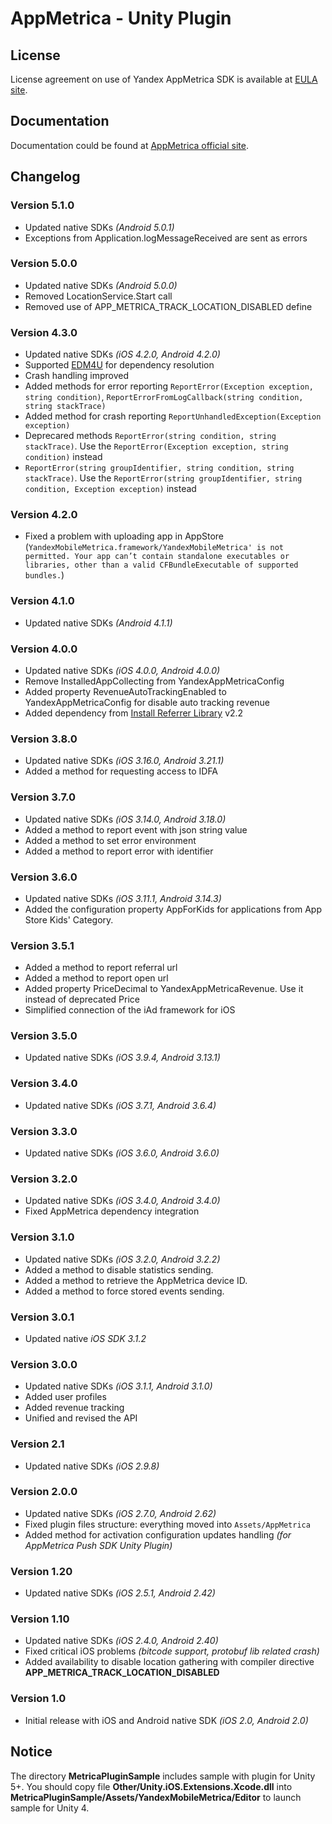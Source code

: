 # AppMetrica - Unity Plugin

## License
License agreement on use of Yandex AppMetrica SDK is available at [EULA site][LICENSE].

## Documentation
Documentation could be found at [AppMetrica official site][DOCUMENTATION].

## Changelog

### Version 5.1.0

* Updated native SDKs *(Android 5.0.1)*
* Exceptions from Application.logMessageReceived are sent as errors

### Version 5.0.0

* Updated native SDKs *(Android 5.0.0)*
* Removed LocationService.Start call
* Removed use of APP_METRICA_TRACK_LOCATION_DISABLED define

### Version 4.3.0

* Updated native SDKs *(iOS 4.2.0, Android 4.2.0)*
* Supported [EDM4U](https://github.com/googlesamples/unity-jar-resolver) for dependency resolution
* Crash handling improved
* Added methods for error reporting `ReportError(Exception exception, string condition)`, `ReportErrorFromLogCallback(string condition, string stackTrace)`
* Added method for crash reporting `ReportUnhandledException(Exception exception)`
* Deprecared methods `ReportError(string condition, string stackTrace)`. Use the `ReportError(Exception exception, string condition)` instead
* `ReportError(string groupIdentifier, string condition, string stackTrace)`. Use the `ReportError(string groupIdentifier, string condition, Exception exception)` instead

### Version 4.2.0

* Fixed a problem with uploading app in AppStore (`YandexMobileMetrica.framework/YandexMobileMetrica' is not permitted. Your app can’t contain standalone executables or libraries, other than a valid CFBundleExecutable of supported bundles.`)

### Version 4.1.0

* Updated native SDKs *(Android 4.1.1)*

### Version 4.0.0

* Updated native SDKs *(iOS 4.0.0, Android 4.0.0)*
* Remove InstalledAppCollecting from YandexAppMetricaConfig
* Added property RevenueAutoTrackingEnabled to YandexAppMetricaConfig for disable auto tracking revenue
* Added dependency from [Install Referrer Library](https://developer.android.com/google/play/installreferrer/library) v2.2

### Version 3.8.0

* Updated native SDKs *(iOS 3.16.0, Android 3.21.1)*
* Added a method for requesting access to IDFA

### Version 3.7.0

* Updated native SDKs *(iOS 3.14.0, Android 3.18.0)*
* Added a method to report event with json string value
* Added a method to set error environment
* Added a method to report error with identifier

### Version 3.6.0

* Updated native SDKs *(iOS 3.11.1, Android 3.14.3)*
* Added the configuration property AppForKids for applications from App Store Kids' Category.

### Version 3.5.1

* Added a method to report referral url
* Added a method to report open url
* Added property PriceDecimal to YandexAppMetricaRevenue. Use it instead of deprecated Price
* Simplified connection of the iAd framework for iOS

### Version 3.5.0

* Updated native SDKs *(iOS 3.9.4, Android 3.13.1)*

### Version 3.4.0

* Updated native SDKs *(iOS 3.7.1, Android 3.6.4)*

### Version 3.3.0

* Updated native SDKs *(iOS 3.6.0, Android 3.6.0)*

### Version 3.2.0

* Updated native SDKs *(iOS 3.4.0, Android 3.4.0)*
* Fixed AppMetrica dependency integration

### Version 3.1.0

* Updated native SDKs *(iOS 3.2.0, Android 3.2.2)*
* Added a method to disable statistics sending.
* Added a method to retrieve the AppMetrica device ID.
* Added a method to force stored events sending.

### Version 3.0.1

* Updated native *iOS SDK 3.1.2*

### Version 3.0.0

* Updated native SDKs *(iOS 3.1.1, Android 3.1.0)*
* Added user profiles
* Added revenue tracking
* Unified and revised the API

### Version 2.1

* Updated native SDKs *(iOS 2.9.8)*

### Version 2.0.0

* Updated native SDKs *(iOS 2.7.0, Android 2.62)*
* Fixed plugin files structure: everything moved into `Assets/AppMetrica`
* Added method for activation configuration updates handling *(for AppMetrica Push SDK Unity Plugin)*

### Version 1.20

* Updated native SDKs *(iOS 2.5.1, Android 2.42)*

### Version 1.10

* Updated native SDKs *(iOS 2.4.0, Android 2.40)*
* Fixed critical iOS problems *(bitcode support, protobuf lib related crash)*
* Added availability to disable location gathering with compiler directive **APP_METRICA_TRACK_LOCATION_DISABLED**

### Version 1.0

* Initial release with iOS and Android native SDK *(iOS 2.0, Android 2.0)*

## Notice

The directory **MetricaPluginSample** includes sample with plugin for Unity 5+. You should copy file  **Other/Unity.iOS.Extensions.Xcode.dll** into **MetricaPluginSample/Assets/YandexMobileMetrica/Editor** to launch sample for Unity 4.

[LICENSE]: https://yandex.com/legal/appmetrica_sdk_agreement/ "Yandex AppMetrica agreement"
[DOCUMENTATION]: https://appmetrica.yandex.com/docs/mobile-sdk-dg/concepts/unity-plugin.html "Yandex AppMetrica Unity Plugin documentation"
